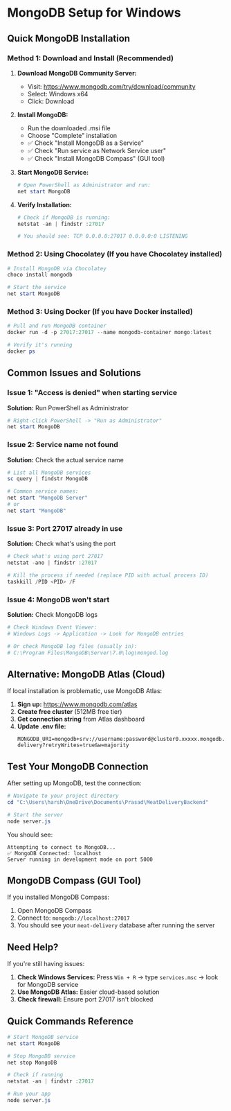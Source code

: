 # MongoDB Setup for Windows

## Quick MongoDB Installation

### Method 1: Download and Install (Recommended)

1. **Download MongoDB Community Server:**
   - Visit: https://www.mongodb.com/try/download/community
   - Select: Windows x64
   - Click: Download

2. **Install MongoDB:**
   - Run the downloaded .msi file
   - Choose "Complete" installation
   - ✅ Check "Install MongoDB as a Service"
   - ✅ Check "Run service as Network Service user"
   - ✅ Check "Install MongoDB Compass" (GUI tool)

3. **Start MongoDB Service:**
   ```powershell
   # Open PowerShell as Administrator and run:
   net start MongoDB
   ```

4. **Verify Installation:**
   ```powershell
   # Check if MongoDB is running:
   netstat -an | findstr :27017
   
   # You should see: TCP 0.0.0.0:27017 0.0.0.0:0 LISTENING
   ```

### Method 2: Using Chocolatey (If you have Chocolatey installed)

```powershell
# Install MongoDB via Chocolatey
choco install mongodb

# Start the service
net start MongoDB
```

### Method 3: Using Docker (If you have Docker installed)

```powershell
# Pull and run MongoDB container
docker run -d -p 27017:27017 --name mongodb-container mongo:latest

# Verify it's running
docker ps
```

## Common Issues and Solutions

### Issue 1: "Access is denied" when starting service
**Solution:** Run PowerShell as Administrator

```powershell
# Right-click PowerShell -> "Run as Administrator"
net start MongoDB
```

### Issue 2: Service name not found
**Solution:** Check the actual service name

```powershell
# List all MongoDB services
sc query | findstr MongoDB

# Common service names:
net start "MongoDB Server"
# or
net start "MongoDB"
```

### Issue 3: Port 27017 already in use
**Solution:** Check what's using the port

```powershell
# Check what's using port 27017
netstat -ano | findstr :27017

# Kill the process if needed (replace PID with actual process ID)
taskkill /PID <PID> /F
```

### Issue 4: MongoDB won't start
**Solution:** Check MongoDB logs

```powershell
# Check Windows Event Viewer:
# Windows Logs -> Application -> Look for MongoDB entries

# Or check MongoDB log files (usually in):
# C:\Program Files\MongoDB\Server\7.0\log\mongod.log
```

## Alternative: MongoDB Atlas (Cloud)

If local installation is problematic, use MongoDB Atlas:

1. **Sign up:** https://www.mongodb.com/atlas
2. **Create free cluster** (512MB free tier)
3. **Get connection string** from Atlas dashboard
4. **Update .env file:**
   ```env
   MONGODB_URI=mongodb+srv://username:password@cluster0.xxxxx.mongodb.net/meat-delivery?retryWrites=true&w=majority
   ```

## Test Your MongoDB Connection

After setting up MongoDB, test the connection:

```powershell
# Navigate to your project directory
cd "C:\Users\harsh\OneDrive\Documents\Prasad\MeatDeliveryBackend"

# Start the server
node server.js
```

You should see:
```
Attempting to connect to MongoDB...
✅ MongoDB Connected: localhost
Server running in development mode on port 5000
```

## MongoDB Compass (GUI Tool)

If you installed MongoDB Compass:
1. Open MongoDB Compass
2. Connect to: `mongodb://localhost:27017`
3. You should see your `meat-delivery` database after running the server

## Need Help?

If you're still having issues:
1. **Check Windows Services:** Press `Win + R` → type `services.msc` → look for MongoDB service
2. **Use MongoDB Atlas:** Easier cloud-based solution
3. **Check firewall:** Ensure port 27017 isn't blocked

## Quick Commands Reference

```powershell
# Start MongoDB service
net start MongoDB

# Stop MongoDB service  
net stop MongoDB

# Check if running
netstat -an | findstr :27017

# Run your app
node server.js
```